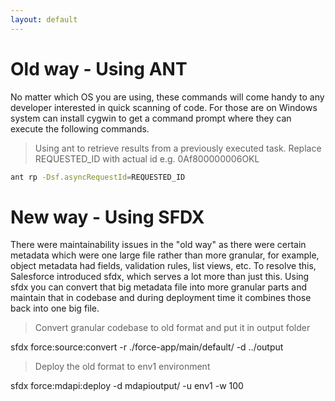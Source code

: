 ```yaml
---
layout: default
---
```

# Old way - Using ANT

No matter which OS you are using, these commands will come handy to any developer interested in quick scanning of code. For those are on Windows system can install cygwin to get a command prompt where they can execute the following commands.

> Using ant to retrieve results from a previously executed task. Replace REQUESTED_ID with actual id e.g. 0Af800000006OKL

```sh
ant rp -Dsf.asyncRequestId=REQUESTED_ID
```

# New way - Using SFDX

There were maintainability issues in the "old way" as there were certain metadata which were one large file rather than more granular, for example, object metadata had fields, validation rules, list views, etc. To resolve this, Salesforce introduced sfdx, which serves a lot more than just this. Using sfdx you can convert that big metadata file into more granular parts and maintain that in codebase and during deployment time it combines those back into one big file.

 > Convert granular codebase to old format and put it in output folder

 sfdx force:source:convert -r ./force-app/main/default/ -d ../output

 > Deploy the old format to env1 environment

 sfdx force:mdapi:deploy -d mdapioutput/ -u env1 -w 100

 

